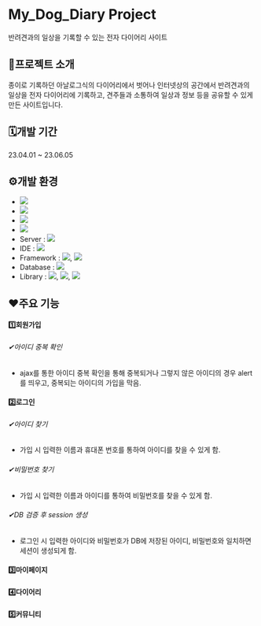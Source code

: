 # My_Dog_Diary Project 
반려견과의 일상을 기록할 수 있는 전자 다이어리 사이트
## 🐶프로젝트 소개
종이로 기록하던 아날로그식의 다이어리에서 벗어나 인터넷상의 공간에서 반려견과의 일상을 전자 다이어리에 기록하고, 견주들과 소통하여 일상과 정보 등을 공유할 수 있게 만든 사이트입니다.
## 🗓개발 기간
23.04.01 ~ 23.06.05
## ⚙개발 환경
- <img src="https://img.shields.io/badge/windows 11-48B0F1?style=flat&logo=windows11&logoColor=white"/>
- <img src="https://img.shields.io/badge/chrome-4285F4?style=flat&logo=googlechrome&logoColor=white"/>
- <img src="https://img.shields.io/badge/JAVA 8-007396?style=flat&logo=Java&logoColor=white"/>
- <img src="https://img.shields.io/badge/JDK 1.8.0-34567C?style=flat&logoColor=white"/>
- Server : <img src="https://img.shields.io/badge/apache tomcat 9.0-F09D13?style=flat&logo=apachetomcat&logoColor=white"/>
- IDE : <img src="https://img.shields.io/badge/eclipse-2C2255?style=flat&logo=eclipseide&logoColor=white"/>
- Framework : <img src="https://img.shields.io/badge/Mybatis-000000?style=flat&logoColor=white"/>, <img src="https://img.shields.io/badge/Bootstrap5-512BD4?style=flat&logoColor=white"/>
- Database : <img src="https://img.shields.io/badge/oracle-F80000?style=flat&logo=oracle&logoColor=white"/>
- Library : <img src="https://img.shields.io/badge/hibernate-59666C?style=flat&logo=hibernate&logoColor=white"/>, <img src="https://img.shields.io/badge/JSTL-43A047?style=flat&logoColor=white"/>, <img src="https://img.shields.io/badge/JSON-000000?style=flat&logo=json&logoColor=white"/>
## ❤주요 기능
#### 1️⃣회원가입
###### ✔아이디 중복 확인
- ajax를 통한 아이디 중복 확인을 통해 중복되거나 그렇지 않은 아이디의 경우 alert를 띄우고, 중복되는 아이디의 가입을 막음.
#### 2️⃣로그인
###### ✔아이디 찾기
- 가입 시 입력한 이름과 휴대폰 번호를 통하여 아이디를 찾을 수 있게 함.
###### ✔비밀번호 찾기
- 가입 시 입력한 이름과 아이디를 통하여 비밀번호를 찾을 수 있게 함.
###### ✔DB 검증 후 session 생성
- 로그인 시 입력한 아이디와 비밀번호가 DB에 저장된 아이디, 비밀번호와 일치하면 세션이 생성되게 함.
#### 3️⃣마이페이지

#### 4️⃣다이어리

#### 5️⃣커뮤니티
